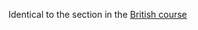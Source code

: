 Identical to the section in the [British course](obsidian://open?vault=cicerone&file=modules%2Fbritish_and_irish%2Factivities%2F07_a__effect_of_carbonation)
